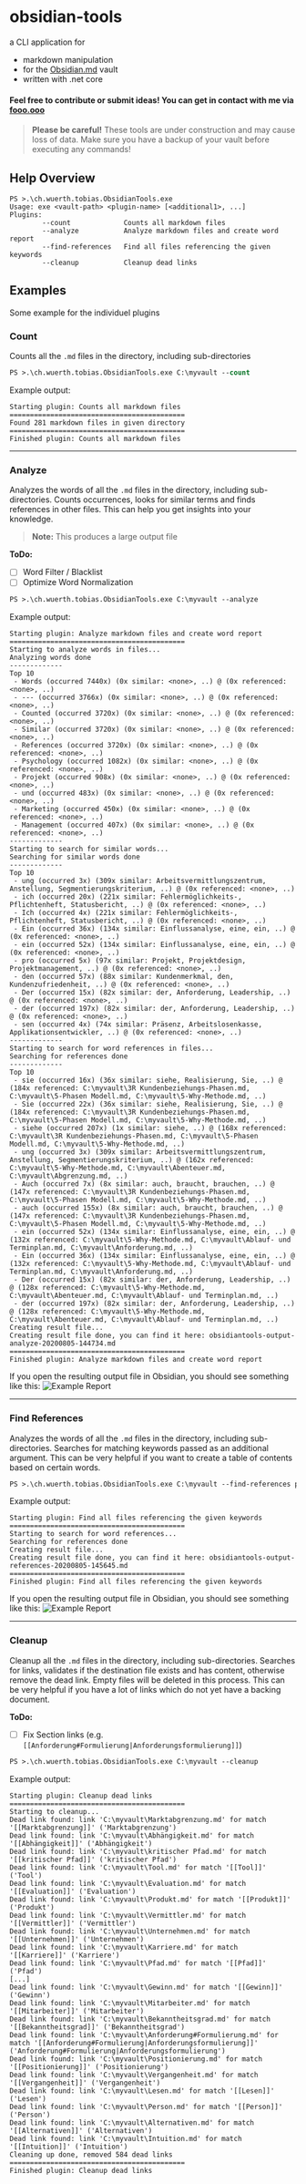 # obsidian-tools
a CLI application for
- markdown manipulation
- for the [Obsidian.md](https://obsidian.md/) vault
- written with .net core

#### Feel free to contribute or submit ideas! You can get in contact with me via [fooo.ooo](https://fooo.ooo/)

> **Please be careful!**
> These tools are under construction and may cause loss of data. Make sure you have a backup of your vault before executing any commands!

## Help Overview
```
PS >.\ch.wuerth.tobias.ObsidianTools.exe
Usage: exe <vault-path> <plugin-name> [<additional1>, ...]
Plugins:
        --count             Counts all markdown files
        --analyze           Analyze markdown files and create word report
        --find-references   Find all files referencing the given keywords
        --cleanup           Cleanup dead links
```

## Examples
Some example for the individuel plugins

### Count
Counts all the `.md` files in the directory, including sub-directories

```ps
PS >.\ch.wuerth.tobias.ObsidianTools.exe C:\myvault --count
```

Example output:
```
Starting plugin: Counts all markdown files
===========================================
Found 281 markdown files in given directory
===========================================
Finished plugin: Counts all markdown files
```

---

### Analyze
Analyzes the words of all the `.md` files in the directory, including sub-directories.
Counts occurrences, looks for similar terms and finds references in other files.
This can help you get insights into your knowledge.

> **Note:** This produces a large output file

**ToDo:**
- [ ] Word Filter / Blacklist
- [ ] Optimize Word Normalization

```ps
PS >.\ch.wuerth.tobias.ObsidianTools.exe C:\myvault --analyze
```

Example output:
```
Starting plugin: Analyze markdown files and create word report
===========================================
Starting to analyze words in files...
Analyzing words done
-------------
Top 10
 - Words (occurred 7440x) (0x similar: <none>, ..) @ (0x referenced: <none>, ..)
 - --- (occurred 3766x) (0x similar: <none>, ..) @ (0x referenced: <none>, ..)
 - Counted (occurred 3720x) (0x similar: <none>, ..) @ (0x referenced: <none>, ..)
 - Similar (occurred 3720x) (0x similar: <none>, ..) @ (0x referenced: <none>, ..)
 - References (occurred 3720x) (0x similar: <none>, ..) @ (0x referenced: <none>, ..)
 - Psychology (occurred 1082x) (0x similar: <none>, ..) @ (0x referenced: <none>, ..)
 - Projekt (occurred 908x) (0x similar: <none>, ..) @ (0x referenced: <none>, ..)
 - und (occurred 483x) (0x similar: <none>, ..) @ (0x referenced: <none>, ..)
 - Marketing (occurred 450x) (0x similar: <none>, ..) @ (0x referenced: <none>, ..)
 - Management (occurred 407x) (0x similar: <none>, ..) @ (0x referenced: <none>, ..)
-------------
Starting to search for similar words...
Searching for similar words done
-------------
Top 10
 - ung (occurred 3x) (309x similar: Arbeitsvermittlungszentrum, Anstellung, Segmentierungskriterium, ..) @ (0x referenced: <none>, ..)
 - ich (occurred 20x) (221x similar: Fehlermöglichkeits-, Pflichtenheft, Statusbericht, ..) @ (0x referenced: <none>, ..)
 - Ich (occurred 4x) (221x similar: Fehlermöglichkeits-, Pflichtenheft, Statusbericht, ..) @ (0x referenced: <none>, ..)
 - Ein (occurred 36x) (134x similar: Einflussanalyse, eine, ein, ..) @ (0x referenced: <none>, ..)
 - ein (occurred 52x) (134x similar: Einflussanalyse, eine, ein, ..) @ (0x referenced: <none>, ..)
 - pro (occurred 5x) (97x similar: Projekt, Projektdesign, Projektmanagement, ..) @ (0x referenced: <none>, ..)
 - den (occurred 57x) (88x similar: Kundenmerkmal, den, Kundenzufriedenheit, ..) @ (0x referenced: <none>, ..)
 - Der (occurred 15x) (82x similar: der, Anforderung, Leadership, ..) @ (0x referenced: <none>, ..)
 - der (occurred 197x) (82x similar: der, Anforderung, Leadership, ..) @ (0x referenced: <none>, ..)
 - sen (occurred 4x) (74x similar: Präsenz, Arbeitslosenkasse, Applikationsentwickler, ..) @ (0x referenced: <none>, ..)
-------------
Starting to search for word references in files...
Searching for references done
-------------
Top 10
 - sie (occurred 16x) (36x similar: siehe, Realisierung, Sie, ..) @ (184x referenced: C:\myvault\3R Kundenbeziehungs-Phasen.md, C:\myvault\5-Phasen Modell.md, C:\myvault\5-Why-Methode.md, ..)
 - Sie (occurred 22x) (36x similar: siehe, Realisierung, Sie, ..) @ (184x referenced: C:\myvault\3R Kundenbeziehungs-Phasen.md, C:\myvault\5-Phasen Modell.md, C:\myvault\5-Why-Methode.md, ..)
 - siehe (occurred 207x) (1x similar: siehe, ..) @ (168x referenced: C:\myvault\3R Kundenbeziehungs-Phasen.md, C:\myvault\5-Phasen Modell.md, C:\myvault\5-Why-Methode.md, ..)
 - ung (occurred 3x) (309x similar: Arbeitsvermittlungszentrum, Anstellung, Segmentierungskriterium, ..) @ (162x referenced: C:\myvault\5-Why-Methode.md, C:\myvault\Abenteuer.md, C:\myvault\Abgrenzung.md, ..)
 - Auch (occurred 7x) (8x similar: auch, braucht, brauchen, ..) @ (147x referenced: C:\myvault\3R Kundenbeziehungs-Phasen.md, C:\myvault\5-Phasen Modell.md, C:\myvault\5-Why-Methode.md, ..)
 - auch (occurred 155x) (8x similar: auch, braucht, brauchen, ..) @ (147x referenced: C:\myvault\3R Kundenbeziehungs-Phasen.md, C:\myvault\5-Phasen Modell.md, C:\myvault\5-Why-Methode.md, ..)
 - ein (occurred 52x) (134x similar: Einflussanalyse, eine, ein, ..) @ (132x referenced: C:\myvault\5-Why-Methode.md, C:\myvault\Ablauf- und Terminplan.md, C:\myvault\Anforderung.md, ..)
 - Ein (occurred 36x) (134x similar: Einflussanalyse, eine, ein, ..) @ (132x referenced: C:\myvault\5-Why-Methode.md, C:\myvault\Ablauf- und Terminplan.md, C:\myvault\Anforderung.md, ..)
 - Der (occurred 15x) (82x similar: der, Anforderung, Leadership, ..) @ (128x referenced: C:\myvault\5-Why-Methode.md, C:\myvault\Abenteuer.md, C:\myvault\Ablauf- und Terminplan.md, ..)
 - der (occurred 197x) (82x similar: der, Anforderung, Leadership, ..) @ (128x referenced: C:\myvault\5-Why-Methode.md, C:\myvault\Abenteuer.md, C:\myvault\Ablauf- und Terminplan.md, ..)
Creating result file...
Creating result file done, you can find it here: obsidiantools-output-analyze-20200805-144734.md
===========================================
Finished plugin: Analyze markdown files and create word report
```

If you open the resulting output file in Obsidian, you should see something like this:
![Example Report](https://dl.dropboxusercontent.com/s/4ugn1kx4769h2h2/Obsidian_2020-08-05_14-49-58.png)

---

### Find References
Analyzes the words of all the `.md` files in the directory, including sub-directories.
Searches for matching keywords passed as an additional argument.
This can be very helpful if you want to create a table of contents based on certain words.

```ps
PS >.\ch.wuerth.tobias.ObsidianTools.exe C:\myvault --find-references projekt project unterfangen vorhaben
```

Example output:
```
Starting plugin: Find all files referencing the given keywords
===========================================
Starting to search for word references...
Searching for references done
Creating result file...
Creating result file done, you can find it here: obsidiantools-output-references-20200805-145645.md
===========================================
Finished plugin: Find all files referencing the given keywords
```

If you open the resulting output file in Obsidian, you should see something like this:
![Example Report](https://dl.dropboxusercontent.com/s/n2q9eht7mpkf2lv/Obsidian_2020-08-05_14-57-25.png)


---

### Cleanup
Cleanup all the `.md` files in the directory, including sub-directories.
Searches for links, validates if the destination file exists and has content, otherwise remove the dead link.
Empty files will be deleted in this process.
This can be very helpful if you have a lot of links which do not yet have a backing document.

**ToDo:**
- [ ] Fix Section links (e.g. `[[Anforderung#Formulierung|Anforderungsformulierung]]`)

```ps
PS >.\ch.wuerth.tobias.ObsidianTools.exe C:\myvault --cleanup
```

Example output:
```
Starting plugin: Cleanup dead links
===========================================
Starting to cleanup...
Dead link found: link 'C:\myvault\Marktabgrenzung.md' for match '[[Marktabgrenzung]]' ('Marktabgrenzung')
Dead link found: link 'C:\myvault\Abhängigkeit.md' for match '[[Abhängigkeit]]' ('Abhängigkeit')
Dead link found: link 'C:\myvault\kritischer Pfad.md' for match '[[kritischer Pfad]]' ('kritischer Pfad')
Dead link found: link 'C:\myvault\Tool.md' for match '[[Tool]]' ('Tool')
Dead link found: link 'C:\myvault\Evaluation.md' for match '[[Evaluation]]' ('Evaluation')
Dead link found: link 'C:\myvault\Produkt.md' for match '[[Produkt]]' ('Produkt')
Dead link found: link 'C:\myvault\Vermittler.md' for match '[[Vermittler]]' ('Vermittler')
Dead link found: link 'C:\myvault\Unternehmen.md' for match '[[Unternehmen]]' ('Unternehmen')
Dead link found: link 'C:\myvault\Karriere.md' for match '[[Karriere]]' ('Karriere')
Dead link found: link 'C:\myvault\Pfad.md' for match '[[Pfad]]' ('Pfad')
[...]
Dead link found: link 'C:\myvault\Gewinn.md' for match '[[Gewinn]]' ('Gewinn')
Dead link found: link 'C:\myvault\Mitarbeiter.md' for match '[[Mitarbeiter]]' ('Mitarbeiter')
Dead link found: link 'C:\myvault\Bekanntheitsgrad.md' for match '[[Bekanntheitsgrad]]' ('Bekanntheitsgrad')
Dead link found: link 'C:\myvault\Anforderung#Formulierung.md' for match '[[Anforderung#Formulierung|Anforderungsformulierung]]' ('Anforderung#Formulierung|Anforderungsformulierung')
Dead link found: link 'C:\myvault\Positionierung.md' for match '[[Positionierung]]' ('Positionierung')
Dead link found: link 'C:\myvault\Vergangenheit.md' for match '[[Vergangenheit]]' ('Vergangenheit')
Dead link found: link 'C:\myvault\Lesen.md' for match '[[Lesen]]' ('Lesen')
Dead link found: link 'C:\myvault\Person.md' for match '[[Person]]' ('Person')
Dead link found: link 'C:\myvault\Alternativen.md' for match '[[Alternativen]]' ('Alternativen')
Dead link found: link 'C:\myvault\Intuition.md' for match '[[Intuition]]' ('Intuition')
Cleaning up done, removed 584 dead links
===========================================
Finished plugin: Cleanup dead links
```
